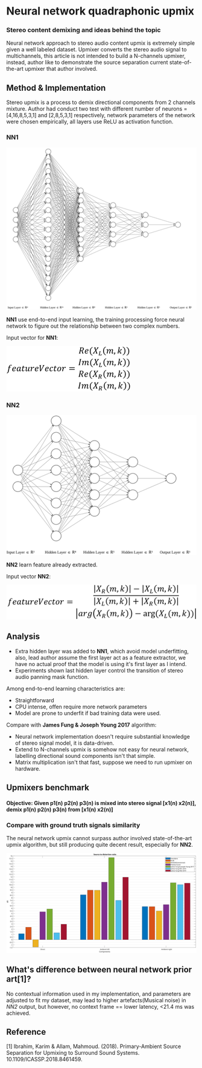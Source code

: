 # Neural network quadraphonic upmix
### Stereo content demixing and ideas behind the topic

Neural network approach to stereo audio content upmix is extremely simple given a well labeled dataset. Upmixer converts the stereo audio signal to multichannels, this article is not intended to build a N-channels upmixer, instead, author like to demonstrate the source separation current state-of-the-art upmixer that author involved.

## Method & Implementation

Stereo upmix is a process to demix directional components from 2 channels mixture.
Author had conduct two test with different number of neurons = [4,16,8,5,3,1] and [2,8,5,3,1] respectively, network parameters of the network were chosen empirically, all layers use ReLU as activation function.

### NN1
![Diagram1](./PrimaryAmbientClassifier1/diagram1.svg)

**NN1** use end-to-end input learning, the training processing force neural network to figure out the relationship between two complex numbers.

Input vector for **NN1**:

![FV1](./PrimaryAmbientClassifier1/equation1.svg)

### NN2
![Diagram2](./PrimaryAmbientClassifier2/diagram2.svg)

**NN2** learn feature already extracted.

Input vector **NN2**:

![FV2](./PrimaryAmbientClassifier2/equation2.svg)

## Analysis
* Extra hidden layer was added to **NN1**, which avoid model underfitting, also, lead author assume the first layer act as a feature extractor, we have no actual proof that the model is using it's first layer as I intend.
* Experiments shown last hidden layer control the transition of stereo audio panning mask function.

Among end-to-end learning characteristics are:

* Straightforward
* CPU intense, offen require more network parameters
* Model are prone to underfit if bad training data were used.

Compare with **James Fung & Joseph Young 2017** algorithm:

* Neural network implementation doesn't require substantial knowledge of stereo signal model, it is data-driven.
* Extend to N-channels upmix is somehow not easy for neural network, labelling directional sound components isn't that simple.
* Matrix multiplication isn't that fast, suppose we need to run upmixer on hardware.

## Upmixers benchmark
#### Objective: Given p1(n) p2(n) p3(n) is mixed into stereo signal [x1(n) x2(n)], demix p1(n) p2(n) p3(n) from [x1(n) x2(n)]

### Compare with ground truth signals similarity
The neural network upmix cannot surpass author involved state-of-the-art upmix algorithm, but still producing quite decent result, especially for **NN2**.

![Signal to distortion ratio](./SDR.svg)

## What's difference between neural network prior art[1]?
No contextual information used in my implementation, and parameters are adjusted to fit my dataset, may lead to higher artefacts(Musical noise) in *NN2* output, but however, no context frame == lower latency, <21.4 ms was achieved.

## Reference
[1] Ibrahim, Karim & Allam, Mahmoud. (2018). Primary-Ambient Source Separation for Upmixing to Surround Sound Systems. 10.1109/ICASSP.2018.8461459.